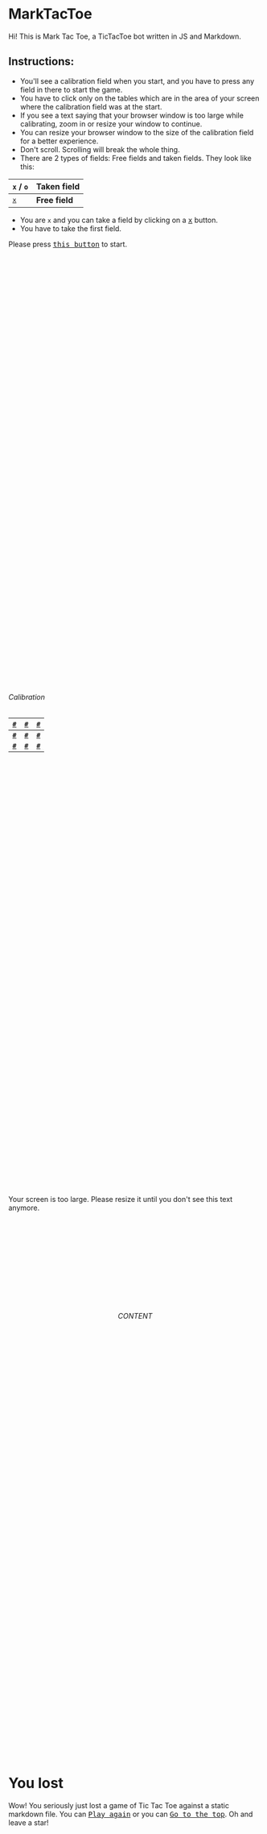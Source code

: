 # MarkTacToe

Hi! This is Mark Tac Toe, a TicTacToe bot written in JS and Markdown.

## Instructions:

- You'll see a calibration field when you start, and you have to press any field in there to start the game.
- You have to click only on the tables which are in the area of your screen where the calibration field was at the start.
- If you see a text saying that your browser window is too large while calibrating, zoom in or resize your window to continue.
- You can resize your browser window to the size of the calibration field for a better experience.
- Don't scroll. Scrolling will break the whole thing.
- There are 2 types of fields: Free fields and taken fields. They look like this:

`x` / `o` | Taken field
---|---
[<kbd>x</kbd>](#instructions) | **Free field**

- You are `x` and you can take a field by clicking on a [<kbd>x</kbd>](#instructions) button.
- You have to take the first field.

Please press [<kbd>this button</kbd>](#calibration) to start.

<br><br><br><br><br><br><br><br><br><br>
<br><br><br><br><br><br><br><br><br><br>
<br><br><br><br><br><br><br><br><br><br>
<br><br><br><br><br><br><br><br><br><br>
<br><br><br><br><br><br><br><br><br><br>

###### Calibration
<kbd>[#](#f000000000)</kbd> | <kbd>[#](#f000000000)</kbd> | <kbd>[#](#f000000000)</kbd>
---|---|---
**<kbd>[#](#f000000000)</kbd>** | **<kbd>[#](#f000000000)</kbd>** | **<kbd>[#](#f000000000)</kbd>**
**<kbd>[#](#f000000000)</kbd>** | **<kbd>[#](#f000000000)</kbd>** | **<kbd>[#](#f000000000)</kbd>**

<br><br><br><br><br><br><br><br><br><br>
<br><br><br><br><br><br><br><br><br><br>
<br><br><br><br><br><br><br><br><br><br>
<br><br><br><br><br><br><br><br><br><br>
<br><br><br><br><br><br><br><br><br><br>

Your screen is too large. Please resize it until you don't see this text anymore.

<br><br><br><br><br><br><br><br><br><br>

$$CONTENT$$

<br><br><br><br><br><br><br><br><br><br>
<br><br><br><br><br><br><br><br><br><br>
<br><br><br><br><br><br><br><br><br><br>
<br><br><br><br><br><br><br><br><br><br>
<br><br><br><br><br><br><br><br><br><br>

# You lost

Wow! You seriously just lost a game of Tic Tac Toe against a static markdown file. You can [<kbd>Play again</kbd>](#calibration) or you can [<kbd>Go to the top</kbd>](#marktactoe). Oh and leave a star!

<br><br><br><br><br><br><br><br><br><br>
<br><br><br><br><br><br><br><br><br><br>
<br><br><br><br><br><br><br><br><br><br>
<br><br><br><br><br><br><br><br><br><br>
<br><br><br><br><br><br><br><br><br><br>

# Tie

Congratulations! You didn't lose against a static markdown file. You can [<kbd>Play again</kbd>](#calibration) or you can [<kbd>Go to the top</kbd>](#marktactoe). Oh and leave a star!

<br><br><br><br><br><br><br><br><br><br>
<br><br><br><br><br><br><br><br><br><br>
<br><br><br><br><br><br><br><br><br><br>
<br><br><br><br><br><br><br><br><br><br>
<br><br><br><br><br><br><br><br><br><br>
